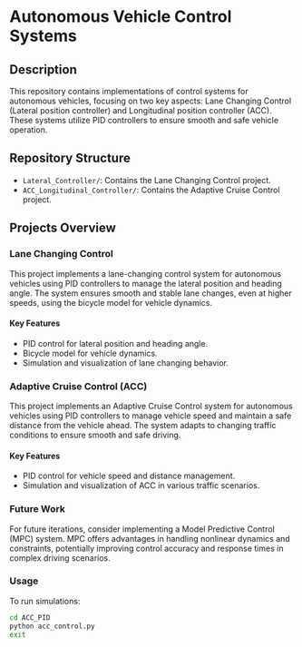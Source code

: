 # Autonomous Vehicle Control Systems

## Description
This repository contains implementations of control systems for autonomous vehicles, focusing on two key aspects: Lane Changing Control (Lateral position controller) and Longitudinal position controller (ACC). These systems utilize PID controllers to ensure smooth and safe vehicle operation.

## Repository Structure
- `Lateral_Controller/`: Contains the Lane Changing Control project.
- `ACC_Longitudinal_Controller/`: Contains the Adaptive Cruise Control project.

## Projects Overview

### Lane Changing Control
This project implements a lane-changing control system for autonomous vehicles using PID controllers to manage the lateral position and heading angle. The system ensures smooth and stable lane changes, even at higher speeds, using the bicycle model for vehicle dynamics.

#### Key Features
- PID control for lateral position and heading angle.
- Bicycle model for vehicle dynamics.
- Simulation and visualization of lane changing behavior.

### Adaptive Cruise Control (ACC)
This project implements an Adaptive Cruise Control system for autonomous vehicles using PID controllers to manage vehicle speed and maintain a safe distance from the vehicle ahead. The system adapts to changing traffic conditions to ensure smooth and safe driving.

#### Key Features
- PID control for vehicle speed and distance management.
- Simulation and visualization of ACC in various traffic scenarios.

### Future Work
For future iterations, consider implementing a Model Predictive Control (MPC) system. MPC offers advantages in handling nonlinear dynamics and constraints, potentially improving control accuracy and response times in complex driving scenarios.


### Usage
To run simulations:
```bash
cd ACC_PID
python acc_control.py
exit

